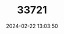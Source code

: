 ---
title: "33721"
category: "Hopea dasyrrhachis"
draft: false
date: 2024-02-22 13:03:50
languages:
  Undetermined: ["Kayu Telam Air"]
---
